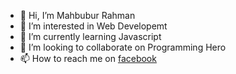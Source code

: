 - 👋 Hi, I’m Mahbubur Rahman
- 👀 I’m interested in Web Developemt
- 🌱 I’m currently learning Javascript
- 💞️ I’m looking to collaborate on Programming Hero
- 📫 How to reach me on <a href="https://www.facebook.com/mrrohanc.2001/">facebook</a>

<!---
mrrohanc/mrrohanc is a ✨ special ✨ repository because its `README.md` (this file) appears on your GitHub profile.
You can click the Preview link to take a look at your changes.
--->
